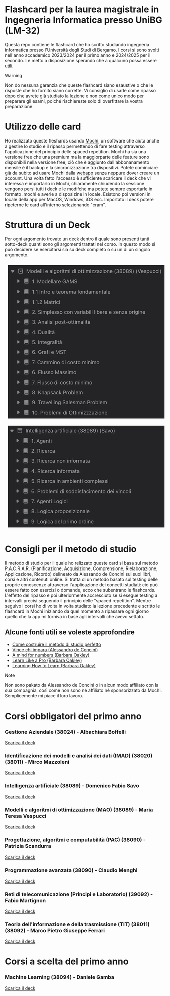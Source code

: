# Flashcard per la laurea magistrale in Ingegneria Informatica presso UniBG (LM-32)

Questa repo contiene le flashcard che ho scritto studiando ingegneria informatica presso l'Università degli Studi di Bergamo. I corsi si sono svolti nell'anno accademico 2023/2024 per il primo anno e 2024/2025 per il secondo. Le metto a disposizione sperando che a qualcuno possa essere utili.

> [!WARNING]
> Non do nessuna garanzia che queste flashcard siano esaustive o che le risposte che ho fornito siano corrette. Vi consiglio di usarle come ripasso dopo che avrete già studiato la lezione e non come unico modo per preparare gli esami, poiché rischiereste solo di overfittare la vostra preparazione.

# Utilizzo delle card
Ho realizzato queste fleshards usando <a href='https://mochi.cards' target='blank'>Mochi</a>, un software che aiuta anche a gestire lo studio e il ripasso permettendo di fare testing attraverso l'applicazione del principio delle spaced repetition. Mochi ha sia una versione free che una premium ma la maggiorparte delle feature sono disponibili nella versione free, ciò che è aggiunto dall'abbonanamento mensile è il backup e la sincronizzazione tra dispositivi. Potete cominciare già da subito ad usare Mochi dalla <a href='https://app.mochi.cards' target='blank'>webapp</a> senza neppure dover creare un account. Una volta fatto l'accesso è sufficiente scaricare il deck che vi interessa e importarlo in Mochi, chiaramente chiudendo la sessione vengono persi tutti i deck e le modifche ma potete sempre esportarle in formato .mochi e averle a disposizine in locale. Esistono poi versioni in locale della app per MacOS, Windows, iOS ecc. Importato il deck potere ripeterne le card all'interno selezionando "cram".

# Struttura di un Deck
Per ogni argomento trovate un deck dentro il quale sono presenti tanti sotto-deck quanti sono gli argomenti trattati nel corso. In questo modo si può decidere se esercitarsi sia su deck completo o su un di un singolo argomento. 

<div style = "text-align: center">
  <img src='./assets/esempioDeck1.webp' width=500 style = "margin: 10px">
  <img src='./assets/esempioDeck2.webp' width=500 style = "margin: 10px">
</div>

# Consigli per il metodo di studio
Il metodo di studio per il quale ho relizzato queste card si basa sul metodo P.A.C.R.A.R. (Pianificazione, Acquisizione, Comprensione, Rielaborazione, Applicazione, Ricordo) delineato da Alessando de Concini sui suoi libri, corsi e altri contenuti online. Si tratta di un metodo basato sul testing delle proprie conoscenze attraverso l'applicazione dei concetti studiati: ciò può essere fatto con esercizi o domande, ecco che subentrano le flashcards. L'effetto del ripasso è poi ulteriormente accresciuto se si esegue testing a intervalli precisi seguendo il principio delle "spaced repetition".
Mentre seguivo i corsi ho di volta in volta studiato la lezione precedente e scritto le flashcard in Mochi iniziando da quel momento a ripassare ogni giorno quello che la app mi forniva in base agli intervalli che avevo settato.
## Alcune fonti utili se voleste approfondire
<ul>
<li> <a href='https://www.alessandrodeconcini.com/metodo-di-studio/costruire-metodo-studio-perfetto'>Come costruire il metodo di studio perfetto</a>
<li> <a href='https://www.feltrinellieditore.it/opera/vince-chi-impara/'>Vince chi impara (Alessandro de Concini)</a>
<li> <a href='https://www.google.com/url?sa=t&source=web&rct=j&opi=89978449&url=https://barbaraoakley.com/books/a-mind-for-numbers/'>A mind for numbers (Barbara Oakley)</a>
<li> <a href='https://www.google.com/url?sa=t&source=web&rct=j&opi=89978449&url=https://barbaraoakley.com/books/learn-like-a-pro/'>Learn Like a Pro (Barbara Oakley)</a>
<li> <a href='https://www.google.com/url?sa=t&source=web&rct=j&opi=89978449&url=https://barbaraoakley.com/books/learning-how-to-learn/'>Learning How to Learn (Barbara Oakley)</a>
</ul>

> [!NOTE]
> Non sono pakato da Alessandro de Concini o in alcun modo affiliato con la sua compagnia, così come non sono né affiliato né sponsorizzato da Mochi. Semplicemente mi piace il loro lavoro.

# Corsi obbligatori del primo anno

### Gestione Aziendale (38024) - Albachiara Boffelli
<a href='https://github.com/FI-153/flashcards-unibg-ingegneria-informatica/blob/000ba488fec6cb86346d7b56c11253688e761093/Gestione%20aziendale%20(38024)%20(Boffelli).mochi'>Scarica il deck</a>

### Identificazione dei modelli e analisi dei dati (IMAD) (38020) (38011) - Mirco Mazzoleni
<a href='https://github.com/FI-153/flashcards-unibg-ingegneria-informatica/blob/000ba488fec6cb86346d7b56c11253688e761093/Identificazione%20dei%20modelli%20e%20analisi%20dei%20dati%20(38020)%20(38011)%20(Mazzoleni).mochi'>Scarica il deck</a>

### Intelligenza artificiale (38089) - Domenico Fabio Savo
<a href='https://github.com/FI-153/flashcards-unibg-ingegneria-informatica/blob/000ba488fec6cb86346d7b56c11253688e761093/Intelligenza%20artificiale%20(38089)%20(Savo).mochi'>Scarica il deck</a>

### Modelli e algoritmi di ottimizzazione (MAO) (38089) - Maria Teresa Vespucci
<a href='https://github.com/FI-153/flashcards-unibg-ingegneria-informatica/blob/000ba488fec6cb86346d7b56c11253688e761093/Modelli%20e%20algoritmi%20di%20ottimizzazione%20(38089)%20(Vespucci).mochi'>Scarica il deck</a>

### Progettazione, algoritmi e computabilità (PAC) (38090) - Patrizia Scandurra
<a href='https://github.com/FI-153/flashcards-unibg-ingegneria-informatica/blob/000ba488fec6cb86346d7b56c11253688e761093/Progettazione%2C%20algoritmi%20e%20computabilit%C3%A0%20(38090)%20(Scandurra).mochi'>Scarica il deck</a>

### Programmazione avanzata (38090) - Claudio Menghi
<a href='https://github.com/FI-153/flashcards-unibg-ingegneria-informatica/blob/000ba488fec6cb86346d7b56c11253688e761093/Programmazione%20avanzata%20(38090)%20(Menghi).mochi'>Scarica il deck</a>

### Reti di telecomunicazione (Principi e Laboratorio) (39092) - Fabio Martignon
<a href='https://github.com/FI-153/flashcards-unibg-ingegneria-informatica/blob/000ba488fec6cb86346d7b56c11253688e761093/Reti%20di%20telecomunicazione%20(Principi%20e%20Laboratorio)%20(39092)%20(Martignon).mochi'>Scarica il deck</a>

### Teoria dell'informazione e della trasmissione (TIT) (38011) (38092) - Marco Pietro Giuseppe Ferrari 
<a href="https://github.com/FI-153/flashcards-unibg-ingegneria-informatica/blob/4f8a5627a42302da5a1c847cd839773518ea186c/Teoria%20dell'informazione%20e%20della%20trasmissione%20(TIT)%20(38011)%20(38092)%20(Ferrari).mochi"> Scarica il deck</a>

# Corsi a scelta del primo anno

### Machine Learning (38094) - Daniele Gamba
<a href='https://github.com/FI-153/flashcards-unibg-ingegneria-informatica/blob/000ba488fec6cb86346d7b56c11253688e761093/Machine%20Learning%20(38094)%20(Gamba).mochi'>Scarica il deck</a>
